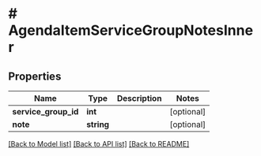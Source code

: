 # # AgendaItemServiceGroupNotesInner

## Properties

Name | Type | Description | Notes
------------ | ------------- | ------------- | -------------
**service_group_id** | **int** |  | [optional]
**note** | **string** |  | [optional]

[[Back to Model list]](../../README.md#models) [[Back to API list]](../../README.md#endpoints) [[Back to README]](../../README.md)
